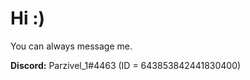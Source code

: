 # Hi :)
You can always message me. <br>

**Discord:** Parzivel_1#4463 (ID = 643853842441830400) <br>

